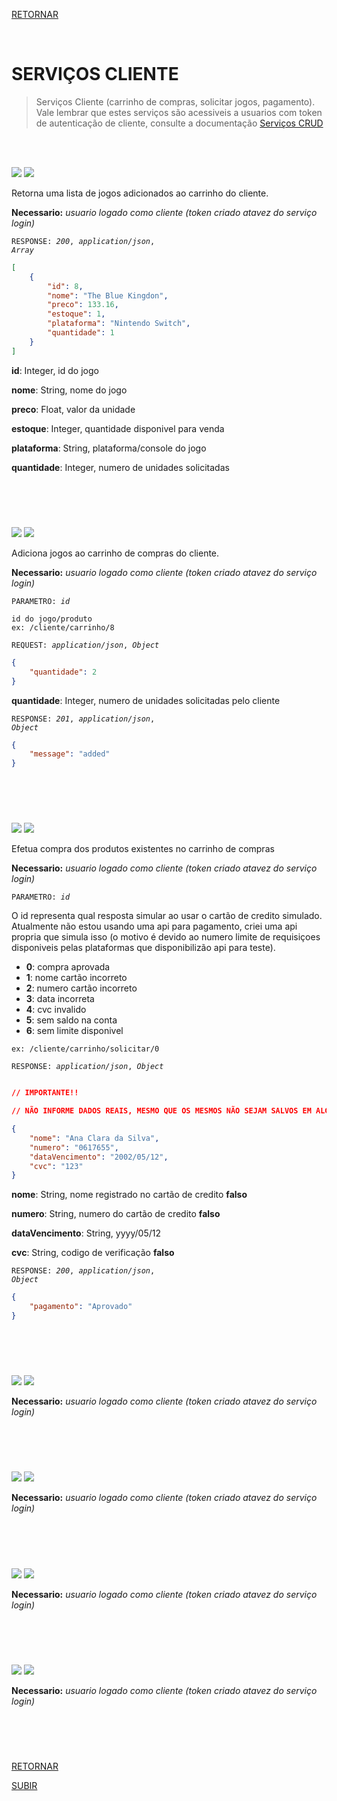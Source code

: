 [RETORNAR](../README.md)

<br>

# SERVIÇOS CLIENTE
> Serviços Cliente (carrinho de compras, solicitar jogos, pagamento). Vale lembrar que estes serviços são acessiveis a usuarios com token de autenticação de cliente, consulte a documentação [Serviços CRUD](./sCrud.md)

<br>
<br>

![](https://img.shields.io/static/v1?label=&message=GET&color=77ab59&style=for-the-badge) ![](https://img.shields.io/static/v1?label=&message=/cliente/carrinho&color=eafde6&style=for-the-badge)

Retorna uma lista de jogos adicionados ao carrinho do cliente.

**Necessario:** *usuario logado como cliente (token criado atavez do serviço login)*

<code>RESPONSE: *200*, *application/json*, *Array*</code>
~~~json
[
    {
        "id": 8,
        "nome": "The Blue Kingdon",
        "preco": 133.16,
        "estoque": 1,
        "plataforma": "Nintendo Switch",
        "quantidade": 1
    }
]
~~~

**id**: Integer, id do jogo

**nome**: String, nome do jogo

**preco**: Float, valor da unidade

**estoque**: Integer, quantidade disponivel para venda

**plataforma**: String, plataforma/console do jogo

**quantidade**: Integer, numero de unidades solicitadas

#

<br>
<br>

![](https://img.shields.io/static/v1?label=&message=POST&color=268fbe&style=for-the-badge) ![](https://img.shields.io/static/v1?label=&message=/cliente/carrinho/id&color=eafde6&style=for-the-badge)

Adiciona jogos ao carrinho de compras do cliente.

**Necessario:** *usuario logado como cliente (token criado atavez do serviço login)*

<code>PARAMETRO: *id*</code>
~~~
id do jogo/produto
ex: /cliente/carrinho/8
~~~

<code>REQUEST: *application/json*, *Object*</code>
~~~json
{
    "quantidade": 2
}
~~~

**quantidade**: Integer, numero de unidades solicitadas pelo cliente

<code>RESPONSE: *201*, *application/json*, *Object*</code>
~~~json
{
    "message": "added"
}
~~~

#

<br>
<br>

![](https://img.shields.io/static/v1?label=&message=POST&color=268fbe&style=for-the-badge) ![](https://img.shields.io/static/v1?label=&message=/cliente/carrinho/solicitar/id&color=eafde6&style=for-the-badge)

Efetua compra dos produtos existentes no carrinho de compras

**Necessario:** *usuario logado como cliente (token criado atavez do serviço login)*

<code>PARAMETRO: *id*</code>

O id representa qual resposta simular ao usar o cartão de credito simulado. Atualmente não estou usando uma api para pagamento, criei uma api propria que simula isso (o motivo é devido ao numero limite de requisiçoes disponiveis pelas plataformas que disponibilizão api para teste).

- **0**: compra aprovada
- **1**: nome cartão incorreto
- **2**: numero cartão incorreto
- **3**: data incorreta
- **4**: cvc invalido
- **5**: sem saldo na conta
- **6**: sem limite disponivel

~~~
ex: /cliente/carrinho/solicitar/0
~~~

<code>RESPONSE: *application/json*, *Object*</code>
~~~json

// IMPORTANTE!!

// NÃO INFORME DADOS REAIS, MESMO QUE OS MESMOS NÃO SEJAM SALVOS EM ALGUM REGISTRO DE DADOS, RECOMENDO QUE USE DADOS FALSOS JÁ QUE ESTA É APENAS UMA API SIMULADA!

{
    "nome": "Ana Clara da Silva",
    "numero": "0617655",
    "dataVencimento": "2002/05/12",
    "cvc": "123"
}
~~~

**nome**: String, nome registrado no cartão de credito **falso** 

**numero**: String, numero do cartão de credito **falso** 

**dataVencimento**: String, yyyy/05/12

**cvc**: String, codigo de verificação **falso** 

<code>RESPONSE: *200*, *application/json*, *Object*</code>
~~~json
{
    "pagamento": "Aprovado"
}
~~~

#

<br>
<br>

![](https://img.shields.io/static/v1?label=&message=POST&color=268fbe&style=for-the-badge) ![](https://img.shields.io/static/v1?label=&message=/cliente&color=eafde6&style=for-the-badge)

**Necessario:** *usuario logado como cliente (token criado atavez do serviço login)*

#

<br>
<br>

![](https://img.shields.io/static/v1?label=&message=POST&color=268fbe&style=for-the-badge) ![](https://img.shields.io/static/v1?label=&message=/cliente&color=eafde6&style=for-the-badge)

**Necessario:** *usuario logado como cliente (token criado atavez do serviço login)*

#

<br>
<br>

![](https://img.shields.io/static/v1?label=&message=POST&color=268fbe&style=for-the-badge) ![](https://img.shields.io/static/v1?label=&message=/cliente&color=eafde6&style=for-the-badge)

**Necessario:** *usuario logado como cliente (token criado atavez do serviço login)*

#

<br>
<br>

![](https://img.shields.io/static/v1?label=&message=POST&color=268fbe&style=for-the-badge) ![](https://img.shields.io/static/v1?label=&message=/cliente&color=eafde6&style=for-the-badge)

**Necessario:** *usuario logado como cliente (token criado atavez do serviço login)*

#

<br>
<br>

[RETORNAR](../README.md)

[SUBIR](#serviços-crud)
